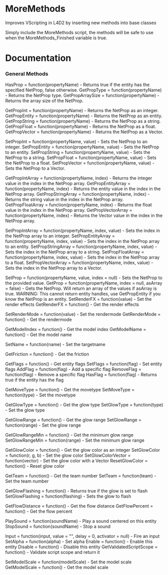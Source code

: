 # MoreMethods
Improves VScripting in L4D2 by inserting new methods into base classes

Simply include the MoreMethods script, the methods will be safe to use when the MoreMethods_Finished variable is true.

# Documentation

### General Methods
HasProp    			    = function(propertyName) - Returns true if the entity has the specified NetProp, false otherwise.
GetPropType			    = function(propertyName) - Returns the NetProp type.
GetPropArraySize    = function(propertyName) - Returns the array size of the NetProp.

GetPropInt			    = function(propertyName) - Returns the NetProp as an integer.
GetPropEntity		    = function(propertyName) - Returns the NetProp as an entity.
GetPropString		    = function(propertyName) - Returns the NetProp as a string.
GetPropFloat		    = function(propertyName) - Returns the NetProp as a float.
GetPropVector		    = function(propertyName) - Returns the NetProp as a Vector.
		
SetPropInt			    = function(propertyName, value) - Sets the NetProp to an integer.
SetPropEntity		    = function(propertyName, value) - Sets the NetProp to an entity.
SetPropString		    = function(propertyName, value) - Sets the NetProp to a string.
SetPropFloat		    = function(propertyName, value) - Sets the NetProp to a float.
SetPropVector		    = function(propertyName, value) - Sets the NetProp to a Vector.
		
GetPropIntArray		  = function(propertyName, index) - Returns the integer value in the index in the NetProp array.
GetPropEntityArray	= function(propertyName, index) - Returns the entity value in the index in the NetProp array.
GetPropStringArray	= function(propertyName, index) - Returns the string value in the index in the NetProp array.
GetPropFloatArray	  = function(propertyName, index) - Returns the float value in the index in the NetProp array.
GetPropVectorArray	= function(propertyName, index) - Returns the Vector value in the index in the NetProp array.
		
SetPropIntArray		  = function(propertyName, index, value) - Sets the index in the NetProp array to an integer.
SetPropEntityArray	= function(propertyName, index, value) - Sets the index in the NetProp array to an entity.
SetPropStringArray	= function(propertyName, index, value) - Sets the index in the NetProp array to a string.
SetPropFloatArray	  = function(propertyName, index, value) - Sets the index in the NetProp array to a float.
SetPropVectorArray	= function(propertyName, index, value) - Sets the index in the NetProp array to a Vector.
		
SetProp				      = function(propertyName, value, index = null) - Sets the NetProp to the provided value.
GetProp				      = function(propertyName, index = null, asArray = false) - Gets the NetProp. Will return an array of the values if asArray is true. WARNING: This cannot return entity handles, use GetPropEntity if you know the NetProp is an entity.
SetRenderFX			    = function(value) - Set the render effects
GetRenderFX			    = function() - Get the render effects
		
SetRenderMode		    = function(value) - Set the rendermode
GetRenderMode		    = function() - Get the rendermode
		
GetModelIndex		    = function() - Get the model index
GetModelName		    = function() - Get the model name
		
SetName				      = function(name) - Set the targetname
		
GetFriction			    = function() - Get the friction 
		
GetFlags			      = function() - Get entity flags
SetFlags			      = function(flag) - Set entity flags
AddFlag				      = function(flag) - Add a specific flag
RemoveFlag			    = function(flag) - Remove a specific flag
HasFlag				      = function(flag) - Returns true if the entity has the flag
		
GetMoveType			    = function() - Get the movetype
SetMoveType			    = function(type) - Set the movetype
		
GetGlowType			    = function() - Get the glow type
SetGlowType			    = function(type) - Set the glow type
		
GetGlowRange		    = function() - Get the glow range
SetGlowRange		    = function(range) - Set the glow range
		
GetGlowRangeMin		  = function() - Get the minimum glow range
SetGlowRangeMin		  = function(range) - Set the minimum glow range

GetGlowColor		    = function() - Get the glow color as an integer
SetGlowColor		    = function(r, g, b) - Set the glow color
SetGlowColorVector	= function(vector) - Set the glow color with a Vector
ResetGlowColor		  = function() - Reset glow color
		
GetTeam				      = function() - Get the team number
SetTeam				      = function(team) - Set the team number
		
GetGlowFlashing		  = function() - Returns true if the glow is set to flash
SetGlowFlashing		  = function(flashing) - Sets the glow to flash
		
GetFlowDistance		  = function() - Get the flow distance
GetFlowPercent		  = function() - Get the flow percent
		
PlaySound			      = function(soundName) - Play a sound centered on this entity
StopSound			      = function(soundName) - Stop a sound
		
Input				        = function(input, value = "", delay = 0, activator = null) - Fire an input
SetAlpha			      = function(alpha) - Set alpha
Enable				      = function() - Enable this entity
Disable				      = function() - Disable this entity
GetValidatedScriptScope	= function() - Validate script scope and return it
		
SetModelScale 		  = function(modelScale) - Set the model scale
GetModelScale 		  = function() - Get the model scale
